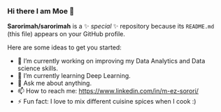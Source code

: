 ### Hi there I am Moe 👋


**Sarorimah/sarorimah** is a ✨ _special_ ✨ repository because its `README.md` (this file) appears on your GitHub profile.

Here are some ideas to get you started:

- 🔭 I’m currently working on improving my Data Analytics and Data science skills.
- 🌱 I’m currently learning Deep Learning.
- 💬 Ask me about anything.
- 📫 How to reach me: https://www.linkedin.com/in/m-ez-sorori/
- ⚡ Fun fact: I love to mix different cuisine spices when I cook :)

